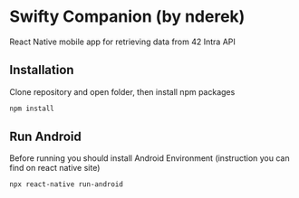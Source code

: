 # Swifty Companion (by nderek)

React Native mobile app for retrieving data from 42 Intra API

## Installation

Clone repository and open folder, then install npm packages

```bash
npm install
```

## Run Android

Before running you should install Android Environment (instruction you can find on react native site)

```bash
npx react-native run-android
```